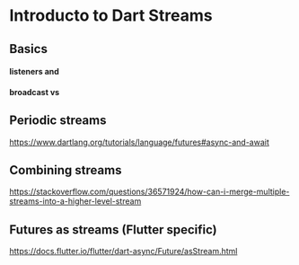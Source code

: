 # Introducto to Dart Streams

## Basics


#### listeners and 


#### broadcast vs 


## Periodic streams

https://www.dartlang.org/tutorials/language/futures#async-and-await


## Combining streams

https://stackoverflow.com/questions/36571924/how-can-i-merge-multiple-streams-into-a-higher-level-stream

## Futures as streams (Flutter specific)

https://docs.flutter.io/flutter/dart-async/Future/asStream.html
